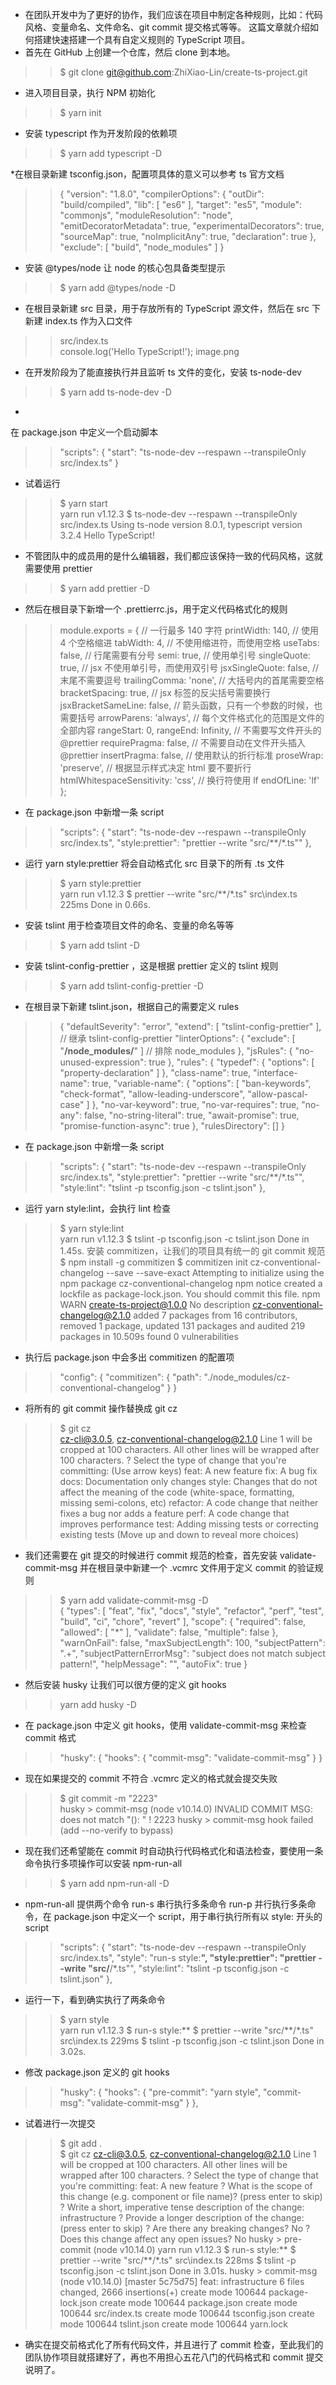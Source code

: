 * 在团队开发中为了更好的协作，我们应该在项目中制定各种规则，比如：代码风格、变量命名、文件命名、git commit 提交格式等等。 这篇文章就介绍如何搭建快速搭建一个具有自定义规则的 TypeScript 项目。
* 首先在 GitHub 上创建一个仓库，然后 clone 到本地。

>> $ git clone git@github.com:ZhiXiao-Lin/create-ts-project.git

* 进入项目目录，执行 NPM 初始化

>> $ yarn init

* 安装 typescript 作为开发阶段的依赖项

>> $ yarn add typescript -D

*在根目录新建 tsconfig.json，配置项具体的意义可以参考 ts 官方文档
>> {
    "version": "1.8.0",
    "compilerOptions": {
        "outDir": "build/compiled",
        "lib": [ "es6" ],
        "target": "es5",
        "module": "commonjs",
        "moduleResolution": "node",
        "emitDecoratorMetadata": true,
        "experimentalDecorators": true,
        "sourceMap": true,
        "noImplicitAny": true,
        "declaration": true
    },
    "exclude": [ "build", "node_modules" ]
}

* 安装 @types/node 让 node 的核心包具备类型提示
>> $ yarn add @types/node -D

* 在根目录新建 src 目录，用于存放所有的 TypeScript 源文件，然后在 src 下新建 index.ts 作为入口文件
>> src/index.ts<br>
console.log('Hello TypeScript!');
image.png

* 在开发阶段为了能直接执行并且监听 ts 文件的变化，安装 ts-node-dev

>> $ yarn add ts-node-dev -D

* 
在 package.json 中定义一个启动脚本

>> "scripts": {
    "start": "ts-node-dev --respawn --transpileOnly src/index.ts"
}

* 试着运行
>> $ yarn start<br>
yarn run v1.12.3
$ ts-node-dev --respawn --transpileOnly src/index.ts
Using ts-node version 8.0.1, typescript version 3.2.4
Hello TypeScript!

* 不管团队中的成员用的是什么编辑器，我们都应该保持一致的代码风格，这就需要使用 prettier
>> $ yarn add prettier -D

* 然后在根目录下新增一个 .prettierrc.js，用于定义代码格式化的规则
>> module.exports = {
    // 一行最多 140 字符
    printWidth: 140,
    // 使用 4 个空格缩进
    tabWidth: 4,
    // 不使用缩进符，而使用空格
    useTabs: false,
    // 行尾需要有分号
    semi: true,
    // 使用单引号
    singleQuote: true,
    // jsx 不使用单引号，而使用双引号
    jsxSingleQuote: false,
    // 末尾不需要逗号
    trailingComma: 'none',
    // 大括号内的首尾需要空格
    bracketSpacing: true,
    // jsx 标签的反尖括号需要换行
    jsxBracketSameLine: false,
    // 箭头函数，只有一个参数的时候，也需要括号
    arrowParens: 'always',
    // 每个文件格式化的范围是文件的全部内容
    rangeStart: 0,
    rangeEnd: Infinity,
    // 不需要写文件开头的 @prettier
    requirePragma: false,
    // 不需要自动在文件开头插入 @prettier
    insertPragma: false,
    // 使用默认的折行标准
    proseWrap: 'preserve',
    // 根据显示样式决定 html 要不要折行
    htmlWhitespaceSensitivity: 'css',
    // 换行符使用 lf
    endOfLine: 'lf'
};

* 在 package.json 中新增一条 script
>> "scripts": {
    "start": "ts-node-dev --respawn --transpileOnly src/index.ts",
    "style:prettier": "prettier --write \"src/**/*.ts\""
},

* 运行 yarn style:prettier 将会自动格式化 src 目录下的所有 .ts 文件
>> $ yarn style:prettier<br>
yarn run v1.12.3
$ prettier --write "src/**/*.ts"
src\index.ts 225ms
Done in 0.66s.

* 安装 tslint 用于检查项目文件的命名、变量的命名等等
>> $ yarn add tslint -D

* 安装 tslint-config-prettier ，这是根据 prettier 定义的 tslint 规则
>> $ yarn add tslint-config-prettier -D

* 在根目录下新建 tslint.json，根据自己的需要定义 rules
>> {
    "defaultSeverity": "error",
    "extend": [ "tslint-config-prettier" ], // 继承 tslint-config-prettier
    "linterOptions": {
        "exclude": [ "**/node_modules/**" ]  // 排除 node_modules
    },
    "jsRules": {
        "no-unused-expression": true
    },
    "rules": {
        "typedef": {
            "options": [ "property-declaration" ]
        },
        "class-name": true,
        "interface-name": true,
        "variable-name": {
            "options": [ "ban-keywords", "check-format", "allow-leading-underscore", "allow-pascal-case" ]
        },
        "no-var-keyword": true,
        "no-var-requires": true,
        "no-any": false,
        "no-string-literal": true,
        "await-promise": true,
        "promise-function-async": true
    },
    "rulesDirectory": []
}

* 在 package.json 中新增一条 script
>> "scripts": {
    "start": "ts-node-dev --respawn --transpileOnly src/index.ts",
    "style:prettier": "prettier --write \"src/**/*.ts\"",
    "style:lint": "tslint -p tsconfig.json -c tslint.json"
},

* 运行 yarn style:lint，会执行 lint 检查
>> $ yarn style:lint<br>
yarn run v1.12.3
$ tslint -p tsconfig.json -c tslint.json
Done in 1.45s.
安装 commitizen，让我们的项目具有统一的 git commit 规范
$ npm install -g commitizen
$ commitizen init cz-conventional-changelog --save --save-exact
Attempting to initialize using the npm package cz-conventional-changelog
npm notice created a lockfile as package-lock.json. You should commit this file.
npm WARN create-ts-project@1.0.0 No description
cz-conventional-changelog@2.1.0
added 7 packages from 16 contributors, removed 1 package, updated 131 packages and audited 219 packages in 10.509s
found 0 vulnerabilities

* 执行后 package.json 中会多出 commitizen 的配置项
>> "config": {
    "commitizen": {
        "path": "./node_modules/cz-conventional-changelog"
    }
}

* 将所有的 git commit 操作替换成 git cz
>> $ git cz<br>
cz-cli@3.0.5, cz-conventional-changelog@2.1.0
Line 1 will be cropped at 100 characters. All other lines will be wrapped after 100 characters.
? Select the type of change that you're committing: (Use arrow keys)
> feat:     A new feature
  fix:      A bug fix
  docs:     Documentation only changes
  style:    Changes that do not affect the meaning of the code (white-space, formatting, missing semi-colons, etc)
  refactor: A code change that neither fixes a bug nor adds a feature
  perf:     A code change that improves performance
  test:     Adding missing tests or correcting existing tests
(Move up and down to reveal more choices)

* 我们还需要在 git 提交的时候进行 commit 规范的检查，首先安装 validate-commit-msg 并在根目录中新建一个 .vcmrc 文件用于定义 commit 的验证规则
>> $ yarn add validate-commit-msg -D<br>
{
    "types": [ "feat", "fix", "docs", "style", "refactor", "perf", "test", "build", "ci", "chore", "revert" ],
    "scope": {
        "required": false,
        "allowed": [ "*" ],
        "validate": false,
        "multiple": false
    },
    "warnOnFail": false,
    "maxSubjectLength": 100,
    "subjectPattern": ".+",
    "subjectPatternErrorMsg": "subject does not match subject pattern!",
    "helpMessage": "",
    "autoFix": true
}

* 然后安装 husky 让我们可以很方便的定义 git hooks
>>  yarn add husky -D

* 在 package.json 中定义 git hooks，使用 validate-commit-msg 来检查 commit 格式
>> "husky": {
        "hooks": {
            "commit-msg": "validate-commit-msg"
        }
}

* 现在如果提交的 commit 不符合 .vcmrc 定义的格式就会提交失败
>> $ git commit -m "2223"<br>
husky > commit-msg (node v10.14.0)
INVALID COMMIT MSG: does not match "<type>(<scope>): <subject>" !
2223
husky > commit-msg hook failed (add --no-verify to bypass)

* 现在我们还希望能在 commit 时自动执行代码格式化和语法检查，要使用一条命令执行多项操作可以安装 npm-run-all
>> $  yarn add npm-run-all -D

* npm-run-all 提供两个命令 run-s 串行执行多条命令 run-p 并行执行多条命令，在 package.json 中定义一个 script，用于串行执行所有以 style: 开头的 script
>> "scripts": {
    "start": "ts-node-dev --respawn --transpileOnly src/index.ts",
    "style": "run-s style:**",
    "style:prettier": "prettier --write \"src/**/*.ts\"",
    "style:lint": "tslint -p tsconfig.json -c tslint.json"
},

* 运行一下，看到确实执行了两条命令
>> $ yarn style <br>
yarn run v1.12.3
$ run-s style:**
$ prettier --write "src/**/*.ts"
src\index.ts 229ms
$ tslint -p tsconfig.json -c tslint.json
Done in 3.02s.

* 修改 package.json 定义的 git hooks
>> "husky": {
    "hooks": {
        "pre-commit": "yarn style",
        "commit-msg": "validate-commit-msg"
    }
},

* 试着进行一次提交
>> $ git add .<br>
   $ git cz
cz-cli@3.0.5, cz-conventional-changelog@2.1.0
Line 1 will be cropped at 100 characters. All other lines will be wrapped after 100 characters.
? Select the type of change that you're committing: feat:     A new feature
? What is the scope of this change (e.g. component or file name)? (press enter to skip)
? Write a short, imperative tense description of the change:
 infrastructure
? Provide a longer description of the change: (press enter to skip)
? Are there any breaking changes? No
? Does this change affect any open issues? No
husky > pre-commit (node v10.14.0)
yarn run v1.12.3
$ run-s style:**
$ prettier --write "src/**/*.ts"
src\index.ts 228ms
$ tslint -p tsconfig.json -c tslint.json
Done in 3.01s.
husky > commit-msg (node v10.14.0)
[master 5c75d75] feat: infrastructure
 6 files changed, 2666 insertions(+)
 create mode 100644 package-lock.json
 create mode 100644 package.json
 create mode 100644 src/index.ts
 create mode 100644 tsconfig.json
 create mode 100644 tslint.json
 create mode 100644 yarn.lock

* 确实在提交前格式化了所有代码文件，并且进行了 commit 检查，至此我们的团队协作项目就搭建好了，再也不用担心五花八门的代码格式和 commit 提交说明了。
